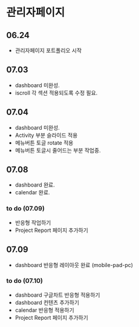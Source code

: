 # 관리자페이지

## 06.24  
- 관리자페이지 포트폴리오 시작  
## 07.03    
- dashboard 미완성.  
- iscroll 각 섹션 적용되도록 수정 필요.
## 07.04    
- dashboard 미완성.  
- Activity 부분 슬라이드 적용
- 메뉴버튼 토글 rotate 적용
- 메뉴버튼 토글시 줄어드는 부분 작업중.
## 07.08
- dashboard 완료.
- calendar 완료.
### to do (07.09)
- 반응형 작업하기
- Project Report 페이지 추가하기

## 07.09  
- dashboard 반응형 레이아웃 완료 (mobile-pad-pc)  
### to do (07.10)  
- dashboard 구글차트 반응형 적용하기  
- dashboard 컨텐츠 추가하기  
- calendar 반응형 적용하기  
- Project Report 페이지 추가하기  
